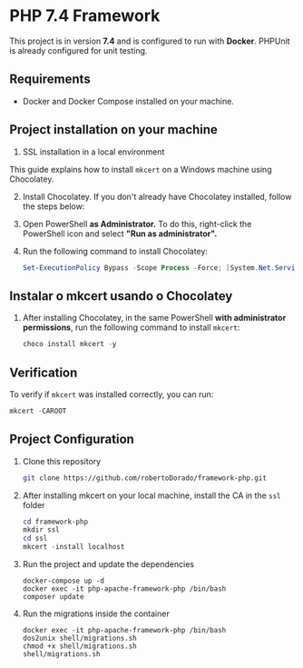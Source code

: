 # PHP 7.4 Framework

This project is in version **7.4** and is configured to run with **Docker**. PHPUnit is already configured for unit testing.

## Requirements

- Docker and Docker Compose installed on your machine.

## Project installation on your machine

1. SSL installation in a local environment

This guide explains how to install `mkcert` on a Windows machine using Chocolatey.

2. Install Chocolatey. If you don't already have Chocolatey installed, follow the steps below:

3. Open PowerShell **as Administrator.** To do this, right-click the PowerShell icon and select **"Run as administrator".**

4. Run the following command to install Chocolatey:

    ```powershell
    Set-ExecutionPolicy Bypass -Scope Process -Force; [System.Net.ServicePointManager]::SecurityProtocol = [System.Net.ServicePointManager]::SecurityProtocol -bor 3072; iex ((New-Object System.Net.WebClient).DownloadString('https://community.chocolatey.org/install.ps1'))
    ```

## Instalar o mkcert usando o Chocolatey

1. After installing Chocolatey, in the same PowerShell **with administrator permissions**, run the following command to install `mkcert`:

    ```powershell
    choco install mkcert -y
    ```

## Verification

To verify if `mkcert` was installed correctly, you can run:

   ```powershell
   mkcert -CAROOT
   ```

## Project Configuration

1. Clone this repository

   ```bash
   git clone https://github.com/robertoDorado/framework-php.git
   ```

2. After installing mkcert on your local machine, install the CA in the `ssl` folder

   ```powershell
   cd framework-php
   mkdir ssl
   cd ssl
   mkcert -install localhost
   ```

3. Run the project and update the dependencies

   ```docker
   docker-compose up -d
   docker exec -it php-apache-framework-php /bin/bash
   composer update
   ```

4. Run the migrations inside the container

   ```docker
   docker exec -it php-apache-framework-php /bin/bash
   dos2unix shell/migrations.sh
   chmod +x shell/migrations.sh
   shell/migrations.sh